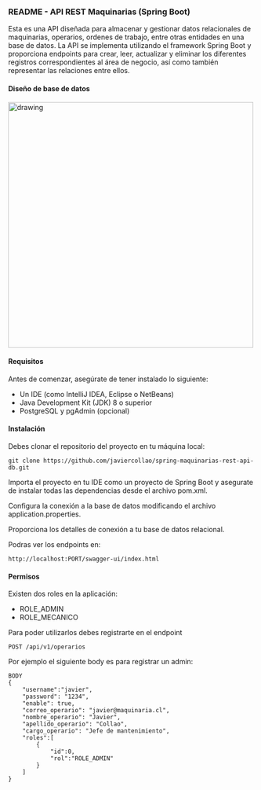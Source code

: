 ### README - API REST Maquinarias (Spring Boot)

Esta es una API diseñada para almacenar y gestionar datos relacionales de maquinarias, operarios, ordenes de trabajo, entre otras entidades en una base de datos. La API se implementa utilizando el framework Spring Boot y proporciona endpoints para crear, leer, actualizar y eliminar los diferentes registros correspondientes al área de negocio, así como también representar las relaciones entre ellos.

#### Diseño de base de datos
 
<img src="https://drive.google.com/uc?id=1lAKrE3O5vQF_VNPzgYPJrbZqVPQYNVQr" alt="drawing" style="width:500px;"/>

#### Requisitos

Antes de comenzar, asegúrate de tener instalado lo siguiente:

* Un IDE (como IntelliJ IDEA, Eclipse o NetBeans)
* Java Development Kit (JDK) 8 o superior
* PostgreSQL y pgAdmin (opcional)

#### Instalación

Debes clonar el repositorio del proyecto en tu máquina local:
```
git clone https://github.com/javiercollao/spring-maquinarias-rest-api-db.git
```

Importa el proyecto en tu IDE como un proyecto de Spring Boot y asegurate de instalar todas las dependencias desde el archivo pom.xml.

Configura la conexión a la base de datos modificando el archivo application.properties. 

Proporciona los detalles de conexión a tu base de datos relacional.

Podras ver los endpoints en:

```
http://localhost:PORT/swagger-ui/index.html
```

#### Permisos

Existen dos roles en la aplicación:
* ROLE_ADMIN
* ROLE_MECANICO

Para poder utilizarlos debes registrarte en el endpoint
```
POST /api/v1/operarios
```
Por ejemplo el siguiente body es para registrar un admin:

```
BODY
{ 
    "username":"javier",
    "password": "1234",
    "enable": true,
    "correo_operario": "javier@maquinaria.cl",
    "nombre_operario": "Javier",
    "apellido_operario": "Collao",
    "cargo_operario": "Jefe de mantenimiento",
    "roles":[
        {
            "id":0,
            "rol":"ROLE_ADMIN"
        }
    ]
}
```

